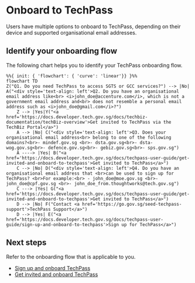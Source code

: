 # Onboard to TechPass

Users have multiple options to onboard to TechPass, depending on their device and supported organisational email addresses.


## Identify your onboarding flow

The following chart helps you to identify your TechPass onboarding flow.

```mermaid
%%{ init: { 'flowchart': { 'curve': 'linear'}} }%%
flowchart TD
Z("Q1. Do you need TechPass to access SGTS or GCC services?") --> |No| A("<div style='text-align: left'>Q2. Do you have an organisational email address like<br> <i>john_doe@accenture.com</i>, which is not a government email address and<br> does not resemble a personal email address such as <i>john_doe@gmail.com</i>?")
    Z --> |Yes|Y("<a href='https://docs.developer.tech.gov.sg/docs/techbiz-documentation/techBiz-overview'>Get invited to TechPass via the TechBiz Portal</a>")
    A --> |No| C("<div style='text-align: left'>Q3. Does your organisational email address<br> belong to one of the following domains?<br>- mindef.gov.sg <br>- dsta.gov.sg<br>- dsta-wog.gov.sg<br>- defence.gov.sg<br>- gebiz.gov.sg<br>- sps.gov.sg")
    A ----> |Yes| B("<a href='https://docs.developer.tech.gov.sg/docs/techpass-user-guide/get-invited-and-onboard-to-techpass'>Get invited to TechPass</a>")
    C --> |No| D("<div style='text-align: left'>Q4. Do you have an organisational email address that <br>can be used to sign up for TechPass? <br>For example:<br> - john_doe@moe.gov.sg <br>- john_doe@cpf.gov.sg <br>- john_doe_from.thoughtworks@tech.gov.sg")
    C ---> |Yes| G("<a href='https://docs.developer.tech.gov.sg/docs/techpass-user-guide/get-invited-and-onboard-to-techpass'>Get invited to TechPass</a>")
    D --> |No| F("Contact <a href='https://go.gov.sg/seed-techpass-support'>TechPass Support</a>")
    D --> |Yes| E("<a href='https://docs.developer.tech.gov.sg/docs/techpass-user-guide/sign-up-and-onboard-to-techpass'>Sign up for TechPass</a>")
```

## Next steps

Refer to the onboarding flow that is applicable to you.

- [Sign up and onboard TechPass](sign-up-and-onboard-to-techpass)
- [Get invited and onboard TechPass](get-invited-and-onboard-to-techpass)



